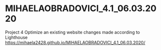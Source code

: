 # MIHAELAOBRADOVICI_4.1_06.03.2020
Project 4 Optimize an existing website  changes made according to Lighthouse 
 https://mihaela2428.github.io/MIHAELAOBRADOVICI_4.1_06.03.2020/
